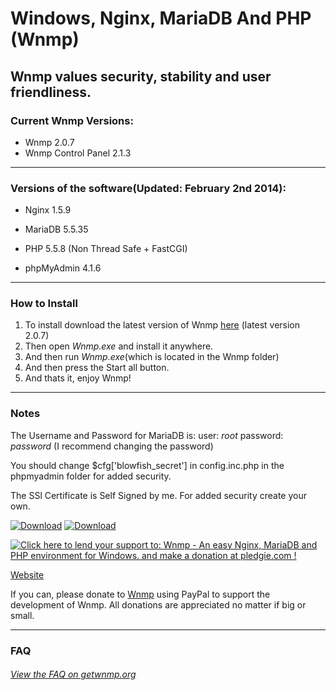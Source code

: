 Windows, Nginx, MariaDB And PHP (Wnmp)
======================================
Wnmp values security, stability and user friendliness.
------------------------------------------------------



### Current Wnmp Versions: ######

  * Wnmp 2.0.7
  * Wnmp Control Panel 2.1.3

----

### Versions of the software(Updated: February 2nd 2014): ######

  * Nginx 1.5.9

  * MariaDB 5.5.35

  * PHP 5.5.8 (Non Thread Safe + FastCGI)

  * phpMyAdmin 4.1.6
  
----

### How to Install ######

  1. To install download the latest version of Wnmp [here][1] (latest version 2.0.7)
  2. Then open *Wnmp.exe* and install it anywhere.
  3. And then run *Wnmp.exe*(which is located in the Wnmp folder)
  4. And then press the Start all button.
  5. And thats it, enjoy Wnmp!


----

### Notes ######

The Username and Password for MariaDB is: user: *root* password: *password* (I recommend changing the password)

You should change $cfg['blowfish_secret'] in config.inc.php in the phpmyadmin folder for added security.

The SSl Certificate is Self Signed by me. For added security create your own.

[![Download][3]][1]
[![Download][4]][5]

<a href='https://pledgie.com/campaigns/23544'><img alt='Click here to lend your support to: Wnmp - An easy Nginx, MariaDB and PHP environment for Windows. and make a donation at pledgie.com !' src='https://pledgie.com/campaigns/23544.png?skin_name=chrome' border='0' ></a>

[Website](http://getwnmp.org)

If you can, please donate to [Wnmp][2] using PayPal to support the development of Wnmp. All donations are appreciated no matter if big or small. 

----

### FAQ ######

###### [View the FAQ on getwnmp.org][6]


[1]: https://github.com/wnmp/wnmp/releases/download/2.0.7/Wnmp-2.0.7.exe
[2]: https://www.paypal.com/cgi-bin/webscr?cmd=_s-xclick&hosted_button_id=P7LAQRRNF6AVE
[3]: https://www.x64architecture.com/wp-content/uploads/2014/02/akdlbutton.png
[4]: https://s0.wp.com/imgpress?url=http%3A%2F%2Fs1.softpedia-static.com/base_img/softpedia_free_award_f.gif
[5]: http://www.softpedia.com/get/Internet/Servers/Server-Tools/Kurt-Wnmp.shtml
[6]: http://getwnmp.org/faq
